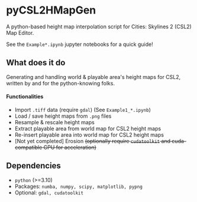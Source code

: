 # pyCSL2HMapGen
A python-based height map interpolation script for Cities: Skylines 2 (CSL2) Map Editor.

See the `Example*.ipynb` jupyter notebooks for a quick guide!


## What does it do
Generating and handling world & playable area's height maps for CSL2,
written by and for the python-knowing folks.

#### Functionalities
- Import `.tiff` data (require `gdal`) (See `Example1_*.ipynb`)
- Load / save height maps from `.png` files
- Resample & rescale height maps
- Extract playable area from world map for CSL2 height maps
- Re-insert playable area into world map for CSL2 height maps
- \[Not yet completed\] Erosion ~~(optionally require `cudatoolkit` and cuda-compatible GPU for acceleration)~~


## Dependencies
- `python` (>=3.10)
- Packages: `numba, numpy, scipy, matplotlib, pypng`
- Optional: `gdal, cudatoolkit`
